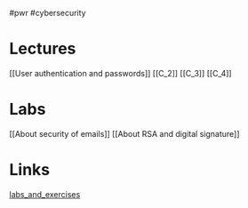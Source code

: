 #pwr #cybersecurity
# Lectures
[[User authentication and passwords]]
[[C_2]]
[[C_3]]
[[C_4]]

# Labs
[[About security of emails]]
[[About RSA and digital signature]]
# Links
[labs_and_exercises](https://cs.pwr.edu.pl/lauks/sec.html)

